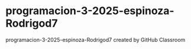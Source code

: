 # programacion-3-2025-espinoza-Rodrigod7
programacion-3-2025-espinoza-Rodrigod7 created by GitHub Classroom
